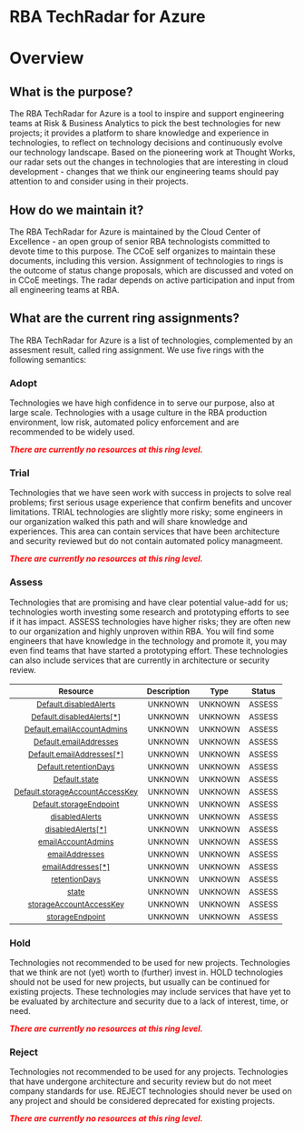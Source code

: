 
RBA TechRadar for Azure
=======================

# Overview

## What is the purpose?


The RBA TechRadar for Azure is a tool to inspire and support engineering teams at Risk & Business Analytics to pick the best technologies for new projects; it provides a platform to share knowledge and experience in technologies, to reflect on technology decisions and continuously evolve our technology landscape.  Based on the pioneering work at Thought Works, our radar sets out the changes in technologies that are interesting in cloud development - changes that we think our engineering teams should pay attention to and consider using in their projects.
## How do we maintain it?


The RBA TechRadar for Azure is maintained by the Cloud Center of Excellence - an open group of senior RBA technologists committed to devote time to this purpose.  The CCoE self organizes to maintain these documents, including this version.  Assignment of technologies to rings is the outcome of status change proposals, which are discussed and voted on in CCoE meetings.  The radar depends on active participation and input from all engineering teams at RBA.
## What are the current ring assignments?


The RBA TechRadar for Azure is a list of technologies, complemented by an assesment result, called ring assignment.  We use five rings with the following semantics:
### Adopt


Technologies we have high confidence in to serve our purpose, also at large scale.  Technologies with a usage culture in the RBA production environment, low risk, automated policy enforcement and are recommended to be widely used.  
  
***<font color="red"> There are currently no resources at this ring level. </font>***
### Trial


Technologies that we have seen work with success in projects to solve real problems;  first serious usage experience that confirm benefits and uncover limitations.  TRIAL technologies are slightly more risky; some engineers in our organization walked this path and will share knowledge and experiences.  This area can contain services that have been architecture and security reviewed but do not contain automated policy managmeent.  
  
***<font color="red"> There are currently no resources at this ring level. </font>***
### Assess


Technologies that are promising and have clear potential value-add for us; technologies worth investing some research and prototyping efforts to see if it has impact.  ASSESS technologies have higher risks;  they are often new to our organization and highly unproven within RBA.  You will find some engineers that have knowledge in the technology and promote it, you may even find teams that have started a prototyping effort.  These technologies can also include services that are currently in architecture or security review.  

|<sub>Resource</sub>|<sub>Description</sub>|<sub>Type</sub>|<sub>Status</sub>|
| :---: | :---: | :---: | :---: |
|<sub>[Default.disabledAlerts](https://github.com/openrba/python-azure-techradar/tree/master/Microsoft.DBforMariaDB/servers/securityAlertPolicies/Default.disabledAlerts)</sub>|<sub>UNKNOWN</sub>|<sub>UNKNOWN</sub>|<sub>ASSESS</sub>|
|<sub>[Default.disabledAlerts[*]](https://github.com/openrba/python-azure-techradar/tree/master/Microsoft.DBforMariaDB/servers/securityAlertPolicies/Default.disabledAlerts[*])</sub>|<sub>UNKNOWN</sub>|<sub>UNKNOWN</sub>|<sub>ASSESS</sub>|
|<sub>[Default.emailAccountAdmins](https://github.com/openrba/python-azure-techradar/tree/master/Microsoft.DBforMariaDB/servers/securityAlertPolicies/Default.emailAccountAdmins)</sub>|<sub>UNKNOWN</sub>|<sub>UNKNOWN</sub>|<sub>ASSESS</sub>|
|<sub>[Default.emailAddresses](https://github.com/openrba/python-azure-techradar/tree/master/Microsoft.DBforMariaDB/servers/securityAlertPolicies/Default.emailAddresses)</sub>|<sub>UNKNOWN</sub>|<sub>UNKNOWN</sub>|<sub>ASSESS</sub>|
|<sub>[Default.emailAddresses[*]](https://github.com/openrba/python-azure-techradar/tree/master/Microsoft.DBforMariaDB/servers/securityAlertPolicies/Default.emailAddresses[*])</sub>|<sub>UNKNOWN</sub>|<sub>UNKNOWN</sub>|<sub>ASSESS</sub>|
|<sub>[Default.retentionDays](https://github.com/openrba/python-azure-techradar/tree/master/Microsoft.DBforMariaDB/servers/securityAlertPolicies/Default.retentionDays)</sub>|<sub>UNKNOWN</sub>|<sub>UNKNOWN</sub>|<sub>ASSESS</sub>|
|<sub>[Default.state](https://github.com/openrba/python-azure-techradar/tree/master/Microsoft.DBforMariaDB/servers/securityAlertPolicies/Default.state)</sub>|<sub>UNKNOWN</sub>|<sub>UNKNOWN</sub>|<sub>ASSESS</sub>|
|<sub>[Default.storageAccountAccessKey](https://github.com/openrba/python-azure-techradar/tree/master/Microsoft.DBforMariaDB/servers/securityAlertPolicies/Default.storageAccountAccessKey)</sub>|<sub>UNKNOWN</sub>|<sub>UNKNOWN</sub>|<sub>ASSESS</sub>|
|<sub>[Default.storageEndpoint](https://github.com/openrba/python-azure-techradar/tree/master/Microsoft.DBforMariaDB/servers/securityAlertPolicies/Default.storageEndpoint)</sub>|<sub>UNKNOWN</sub>|<sub>UNKNOWN</sub>|<sub>ASSESS</sub>|
|<sub>[disabledAlerts](https://github.com/openrba/python-azure-techradar/tree/master/Microsoft.DBforMariaDB/servers/securityAlertPolicies/disabledAlerts)</sub>|<sub>UNKNOWN</sub>|<sub>UNKNOWN</sub>|<sub>ASSESS</sub>|
|<sub>[disabledAlerts[*]](https://github.com/openrba/python-azure-techradar/tree/master/Microsoft.DBforMariaDB/servers/securityAlertPolicies/disabledAlerts[*])</sub>|<sub>UNKNOWN</sub>|<sub>UNKNOWN</sub>|<sub>ASSESS</sub>|
|<sub>[emailAccountAdmins](https://github.com/openrba/python-azure-techradar/tree/master/Microsoft.DBforMariaDB/servers/securityAlertPolicies/emailAccountAdmins)</sub>|<sub>UNKNOWN</sub>|<sub>UNKNOWN</sub>|<sub>ASSESS</sub>|
|<sub>[emailAddresses](https://github.com/openrba/python-azure-techradar/tree/master/Microsoft.DBforMariaDB/servers/securityAlertPolicies/emailAddresses)</sub>|<sub>UNKNOWN</sub>|<sub>UNKNOWN</sub>|<sub>ASSESS</sub>|
|<sub>[emailAddresses[*]](https://github.com/openrba/python-azure-techradar/tree/master/Microsoft.DBforMariaDB/servers/securityAlertPolicies/emailAddresses[*])</sub>|<sub>UNKNOWN</sub>|<sub>UNKNOWN</sub>|<sub>ASSESS</sub>|
|<sub>[retentionDays](https://github.com/openrba/python-azure-techradar/tree/master/Microsoft.DBforMariaDB/servers/securityAlertPolicies/retentionDays)</sub>|<sub>UNKNOWN</sub>|<sub>UNKNOWN</sub>|<sub>ASSESS</sub>|
|<sub>[state](https://github.com/openrba/python-azure-techradar/tree/master/Microsoft.DBforMariaDB/servers/securityAlertPolicies/state)</sub>|<sub>UNKNOWN</sub>|<sub>UNKNOWN</sub>|<sub>ASSESS</sub>|
|<sub>[storageAccountAccessKey](https://github.com/openrba/python-azure-techradar/tree/master/Microsoft.DBforMariaDB/servers/securityAlertPolicies/storageAccountAccessKey)</sub>|<sub>UNKNOWN</sub>|<sub>UNKNOWN</sub>|<sub>ASSESS</sub>|
|<sub>[storageEndpoint](https://github.com/openrba/python-azure-techradar/tree/master/Microsoft.DBforMariaDB/servers/securityAlertPolicies/storageEndpoint)</sub>|<sub>UNKNOWN</sub>|<sub>UNKNOWN</sub>|<sub>ASSESS</sub>|

### Hold


Technologies not recommended to be used for new projects. Technologies that we think are not (yet) worth to (further) invest in.  HOLD technologies should not be used for new projects, but usually can be continued for existing projects.  These technologies may include services that have yet to be evaluated by architecture and security due to a lack of interest, time, or need.  
  
***<font color="red"> There are currently no resources at this ring level. </font>***
### Reject


Technologies not recommended to be used for any projects. Technologies that have undergone architecture and security review but do not meet company standards for use.  REJECT technologies should never be used on any project and should be considered deprecated for existing projects.  
  
***<font color="red"> There are currently no resources at this ring level. </font>***